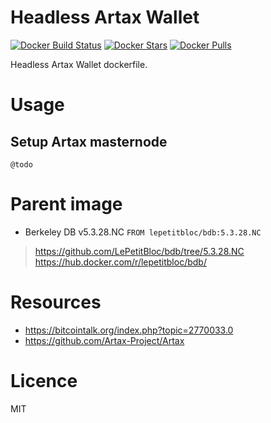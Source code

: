# Headless Artax Wallet

[![Docker Build Status](https://img.shields.io/docker/build/lepetitbloc/artax.svg)][hub]
[![Docker Stars](https://img.shields.io/docker/stars/lepetitbloc/artax.svg)][hub]
[![Docker Pulls](https://img.shields.io/docker/pulls/lepetitbloc/artax.svg)][hub]

Headless Artax Wallet dockerfile.

# Usage
## Setup Artax masternode
```
@todo
```

# Parent image
- Berkeley DB v5.3.28.NC
`FROM lepetitbloc/bdb:5.3.28.NC`
> https://github.com/LePetitBloc/bdb/tree/5.3.28.NC
> https://hub.docker.com/r/lepetitbloc/bdb/

# Resources
- https://bitcointalk.org/index.php?topic=2770033.0
- https://github.com/Artax-Project/Artax

# Licence
MIT

[hub]: https://hub.docker.com/r/lepetitbloc/artax/